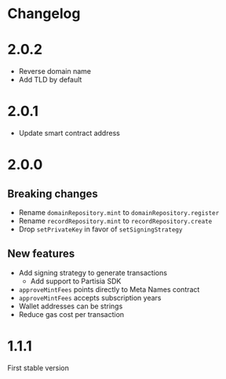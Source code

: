 # Changelog

# 2.0.2
- Reverse domain name
- Add TLD by default

# 2.0.1
- Update smart contract address

# 2.0.0
## Breaking changes
- Rename `domainRepository.mint` to `domainRepository.register`
- Rename `recordRepository.mint` to `recordRepository.create`
- Drop `setPrivateKey` in favor of `setSigningStrategy`

## New features
- Add signing strategy to generate transactions
  - Add support to Partisia SDK
- `approveMintFees` points directly to Meta Names contract
- `approveMintFees` accepts subscription years
- Wallet addresses can be strings
- Reduce gas cost per transaction

# 1.1.1
First stable version
